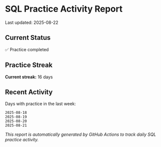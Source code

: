 # SQL Practice Activity Report

Last updated: 2025-08-22

## Current Status

✅ Practice completed

## Practice Streak

**Current streak:** 16 days

## Recent Activity

Days with practice in the last week:

```
2025-08-18
2025-08-19
2025-08-20
2025-08-21
```

*This report is automatically generated by GitHub Actions to track daily SQL practice activity.*
